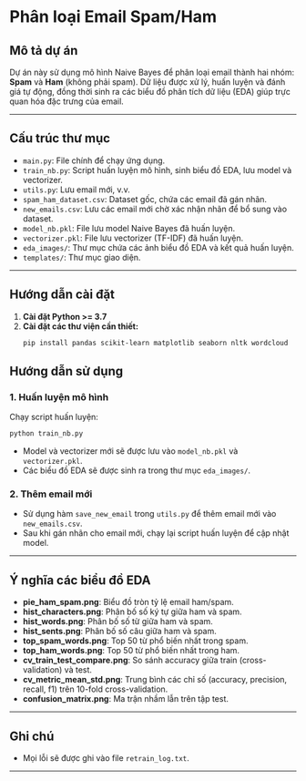 # Phân loại Email Spam/Ham

## Mô tả dự án
Dự án này sử dụng mô hình Naive Bayes để phân loại email thành hai nhóm: **Spam** và **Ham** (không phải spam). Dữ liệu được xử lý, huấn luyện và đánh giá tự động, đồng thời sinh ra các biểu đồ phân tích dữ liệu (EDA) giúp trực quan hóa đặc trưng của email.

---

## Cấu trúc thư mục
- `main.py`: File chính để chạy ứng dụng.
- `train_nb.py`: Script huấn luyện mô hình, sinh biểu đồ EDA, lưu model và vectorizer.
- `utils.py`: Lưu email mới, v.v.
- `spam_ham_dataset.csv`: Dataset gốc, chứa các email đã gán nhãn.
- `new_emails.csv`: Lưu các email mới chờ xác nhận nhãn để bổ sung vào dataset.
- `model_nb.pkl`: File lưu model Naive Bayes đã huấn luyện.
- `vectorizer.pkl`: File lưu vectorizer (TF-IDF) đã huấn luyện.
- `eda_images/`: Thư mục chứa các ảnh biểu đồ EDA và kết quả huấn luyện.
- `templates/`: Thư mục giao diện.

---

## Hướng dẫn cài đặt
1. **Cài đặt Python >= 3.7**
2. **Cài đặt các thư viện cần thiết:**
   ```bash
   pip install pandas scikit-learn matplotlib seaborn nltk wordcloud
   ```

## Hướng dẫn sử dụng
### 1. Huấn luyện mô hình
Chạy script huấn luyện:
```bash
python train_nb.py
```
- Model và vectorizer mới sẽ được lưu vào `model_nb.pkl` và `vectorizer.pkl`.
- Các biểu đồ EDA sẽ được sinh ra trong thư mục `eda_images/`.

### 2. Thêm email mới
- Sử dụng hàm `save_new_email` trong `utils.py` để thêm email mới vào `new_emails.csv`.
- Sau khi gán nhãn cho email mới, chạy lại script huấn luyện để cập nhật model.

---

## Ý nghĩa các biểu đồ EDA
- **pie_ham_spam.png**: Biểu đồ tròn tỷ lệ email ham/spam.
- **hist_characters.png**: Phân bố số ký tự giữa ham và spam.
- **hist_words.png**: Phân bố số từ giữa ham và spam.
- **hist_sents.png**: Phân bố số câu giữa ham và spam.
- **top_spam_words.png**: Top 50 từ phổ biến nhất trong spam.
- **top_ham_words.png**: Top 50 từ phổ biến nhất trong ham.
- **cv_train_test_compare.png**: So sánh accuracy giữa train (cross-validation) và test.
- **cv_metric_mean_std.png**: Trung bình các chỉ số (accuracy, precision, recall, f1) trên 10-fold cross-validation.
- **confusion_matrix.png**: Ma trận nhầm lẫn trên tập test.

---

## Ghi chú
- Mọi lỗi sẽ được ghi vào file `retrain_log.txt`.

---